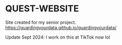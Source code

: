 # QUEST-WEBSITE

Site created for my senior project. 
https://guardingyourdata.github.io/guardingyourdata/

Update Sept 2024: I work on this at TikTok now lol

